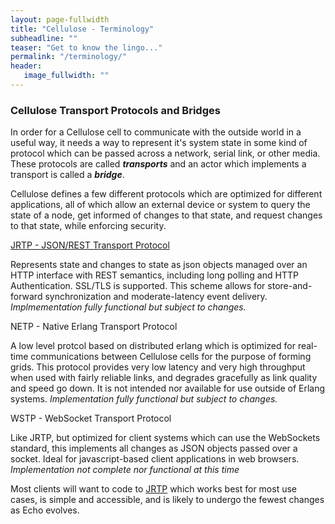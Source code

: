 ```yaml
---
layout: page-fullwidth
title: "Cellulose - Terminology"
subheadline: ""
teaser: "Get to know the lingo..."
permalink: "/terminology/"
header:
   image_fullwidth: ""
---
```


### Cellulose Transport Protocols and Bridges

In order for a Cellulose cell to communicate with the outside world in a useful way, it needs a way to represent it's system state in some kind of protocol which can be passed across a network, serial link, or other media.  These protocols are called ___transports___ and an actor which implements a transport is called a ___bridge___.

Cellulose defines a few different protocols which are optimized for different applications, all of which allow an external device or system to query the state of a node, get informed of changes to that state, and request changes to that state, while enforcing security.

[JRTP - JSON/REST Transport Protocol](/projects)

Represents state and changes to state as json objects managed over an HTTP interface with REST semantics, including long polling and HTTP Authentication.  SSL/TLS is supported.   This scheme allows for store-and-forward synchronization and moderate-latency event delivery.   _Implmementation fully functional but subject to changes._

NETP - Native Erlang Transport Protocol

A low level protcol based on distributed erlang which is optimized for real-time communications between Cellulose cells for the purpose of forming grids.  This protocol provides very low latency and very high throughput when used with fairly reliable links, and degrades gracefully as link quality and speed go down.   It is not intended nor available for use outside of Erlang systems. _Implementation fully functional but subject to changes._

WSTP - WebSocket Transport Protocol

Like JRTP, but optimized for client systems which can use the WebSockets standard, this implements all changes as JSON objects passed over a socket.  Ideal for javascript-based client applications in web browsers.  _Implementation not complete nor functional at this time_

Most clients will want to code to [JRTP](/projects) which works best for most use cases, is simple and accessible, and is likely to undergo the fewest changes as Echo evolves.
